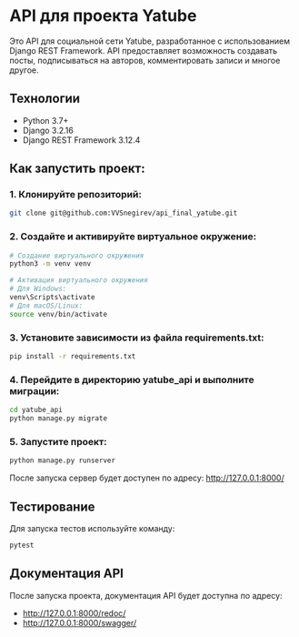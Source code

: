 # API для проекта Yatube

Это API для социальной сети Yatube, разработанное с использованием Django REST Framework. API предоставляет возможность создавать посты, подписываться на авторов, комментировать записи и многое другое.

## Технологии

- Python 3.7+
- Django 3.2.16
- Django REST Framework 3.12.4

## Как запустить проект:

### 1. Клонируйте репозиторий:

```bash
git clone git@github.com:VVSnegirev/api_final_yatube.git
```

### 2. Создайте и активируйте виртуальное окружение:

```bash
# Создание виртуального окружения
python3 -m venv venv

# Активация виртуального окружения
# Для Windows:
venv\Scripts\activate
# Для macOS/Linux:
source venv/bin/activate
```

### 3. Установите зависимости из файла requirements.txt:

```bash
pip install -r requirements.txt
```

### 4. Перейдите в директорию yatube_api и выполните миграции:

```bash
cd yatube_api
python manage.py migrate
```

### 5. Запустите проект:

```bash
python manage.py runserver
```

После запуска сервер будет доступен по адресу: http://127.0.0.1:8000/

## Тестирование

Для запуска тестов используйте команду:
```bash
pytest
```

## Документация API

После запуска проекта, документация API будет доступна по адресу:
- http://127.0.0.1:8000/redoc/
- http://127.0.0.1:8000/swagger/

